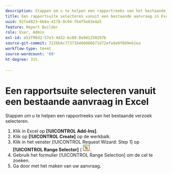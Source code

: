 ```yaml
---
description: Stappen om u te helpen een rapportreeks van het bestaande verzoek selecteren.
title: Een rapportsuite selecteren vanuit een bestaande aanvraag in Excel
uuid: 92fe4823-6b8a-4178-9c94-fb4f5e03e4a5
feature: Report Builder
role: User, Admin
exl-id: e53f96d2-57e3-4d32-bc08-8e941250297b
source-git-commit: 7226b4c77371b486006671d72efa9e0f0d9eb1ea
workflow-type: tm+mt
source-wordcount: '69'
ht-degree: 31%

---
```


# Een rapportsuite selecteren vanuit een bestaande aanvraag in Excel

Stappen om u te helpen een rapportreeks van het bestaande verzoek selecteren.

1. Klik in Excel op **[!UICONTROL Add-Ins]**.
1. Klik op **[!UICONTROL Create]** op de werkbalk.
1. Klik in het venster [!UICONTROL Request Wizard: Step 1] op **[!UICONTROL Range Selector]** ( ![](assets/select_cell_icon.png).
1. Gebruik het formulier [!UICONTROL Range Selection] om de cel te zoeken.
1. Ga door met het maken van uw aanvraag.
